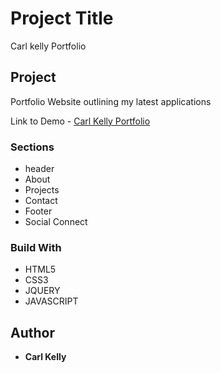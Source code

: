 # Project Title

Carl kelly Portfolio


## Project

Portfolio Website outlining my latest applications

Link to Demo - [Carl Kelly Portfolio](http://carlkellywebdev1981.github.io)

### Sections

* header
* About
* Projects
* Contact
* Footer
* Social Connect

### Build With

* HTML5
* CSS3
* JQUERY
* JAVASCRIPT


## Author

* **Carl Kelly**
